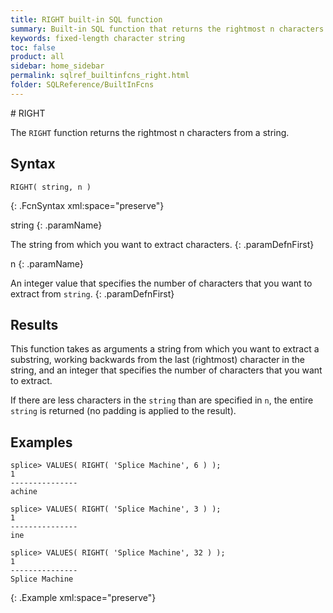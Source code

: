 ```yaml
---
title: RIGHT built-in SQL function
summary: Built-in SQL function that returns the rightmost n characters from a string.
keywords: fixed-length character string
toc: false
product: all
sidebar: home_sidebar
permalink: sqlref_builtinfcns_right.html
folder: SQLReference/BuiltInFcns
---
```

<section>
<div class="TopicContent" data-swiftype-index="true" markdown="1">
# RIGHT

The `RIGHT` function returns the rightmost n characters from a string.

## Syntax

```
RIGHT( string, n )
```
{: .FcnSyntax xml:space="preserve"}

<div class="paramList" markdown="1">
string
{: .paramName}

The string from which you want to extract characters.
{: .paramDefnFirst}

n
{: .paramName}

An integer value that specifies the number of characters that you want to extract from `string`.
{: .paramDefnFirst}
</div>

## Results

This function takes as arguments a string from which you want to extract a substring, working backwards from the last (rightmost) character in the string, and an integer that specifies the number of characters that you want to extract.

If there are less characters in the `string` than are specified in `n`, the entire `string` is returned (no padding is applied to the result).

## Examples

```
splice> VALUES( RIGHT( 'Splice Machine', 6 ) );
1
---------------
achine

splice> VALUES( RIGHT( 'Splice Machine', 3 ) );
1
---------------
ine

splice> VALUES( RIGHT( 'Splice Machine', 32 ) );
1
---------------
Splice Machine
```
{: .Example xml:space="preserve"}


</div>
</section>
